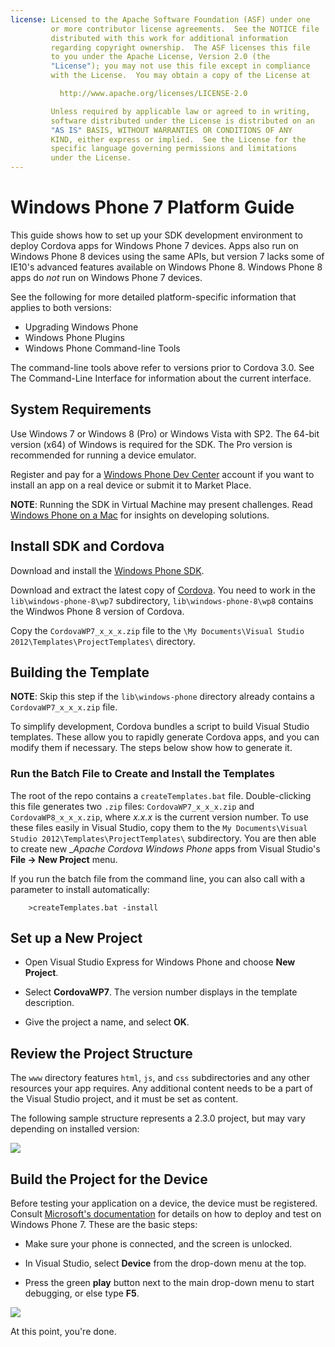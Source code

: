 ```yaml
---
license: Licensed to the Apache Software Foundation (ASF) under one
         or more contributor license agreements.  See the NOTICE file
         distributed with this work for additional information
         regarding copyright ownership.  The ASF licenses this file
         to you under the Apache License, Version 2.0 (the
         "License"); you may not use this file except in compliance
         with the License.  You may obtain a copy of the License at

           http://www.apache.org/licenses/LICENSE-2.0

         Unless required by applicable law or agreed to in writing,
         software distributed under the License is distributed on an
         "AS IS" BASIS, WITHOUT WARRANTIES OR CONDITIONS OF ANY
         KIND, either express or implied.  See the License for the
         specific language governing permissions and limitations
         under the License.
---
```


# Windows Phone 7 Platform Guide

This guide shows how to set up your SDK development environment to
deploy Cordova apps for Windows Phone 7 devices.  Apps also run on
Windows Phone 8 devices using the same APIs, but version 7 lacks some
of IE10's advanced features available on Windows Phone 8. Windows
Phone 8 apps do _not_ run on Windows Phone 7 devices.

See the following for more detailed platform-specific information that
applies to both versions:

* Upgrading Windows Phone
* Windows Phone Plugins
* Windows Phone Command-line Tools

The command-line tools above refer to versions prior to Cordova 3.0.
See The Command-Line Interface for information about the
current interface.

## System Requirements

Use Windows 7 or Windows 8 (Pro) or Windows Vista with SP2.  The
64-bit version (x64) of Windows is required for the SDK.  The Pro
version is recommended for running a device emulator.

Register and pay for a [Windows Phone Dev
Center](http://dev.windowsphone.com/en-us/publish) account if you want
to install an app on a real device or submit it to Market Place.

__NOTE__: Running the SDK in Virtual Machine may present challenges.
Read [Windows Phone on a Mac](http://aka.ms/BuildaWP8apponaMac) for
insights on developing solutions.

## Install SDK and Cordova

Download and install the [Windows Phone
SDK](http://www.microsoft.com/en-us/download/details.aspx?id=27570).

Download and extract the latest copy of
[Cordova](http://cordova.apache.org/#download). You need to work in the
`lib\windows-phone-8\wp7` subdirectory, `lib\windows-phone-8\wp8`
contains the Windwos Phone 8 version of Cordova.

Copy the `CordovaWP7_x_x_x.zip` file to the `\My Documents\Visual
Studio 2012\Templates\ProjectTemplates\` directory.

## Building the Template

__NOTE__: Skip this step if the `lib\windows-phone` directory already
contains a `CordovaWP7_x_x_x.zip` file.

To simplify development, Cordova bundles a script to build Visual
Studio templates. These allow you to rapidly generate Cordova apps,
and you can modify them if necessary.  The steps below show how to
generate it.

### Run the Batch File to Create and Install the Templates

The root of the repo contains a `createTemplates.bat` file.
Double-clicking this file generates two `.zip` files:
`CordovaWP7_x_x_x.zip` and `CordovaWP8_x_x_x.zip`, where _x.x.x_ is
the current version number. To use these files easily in Visual
Studio, copy them to the `My Documents\Visual Studio
2012\Templates\ProjectTemplates\` subdirectory. You are then able to
create new __Apache Cordova Windows Phone_ apps from Visual Studio's
__File &rarr; New Project__ menu.

If you run the batch file from the command line, you can also call
with a parameter to install automatically:

        >createTemplates.bat -install

## Set up a New Project

- Open Visual Studio Express for Windows Phone and choose __New
  Project__.

- Select __CordovaWP7__. The version number displays in the template
  description.

- Give the project a name, and select __OK__.

## Review the Project Structure

The `www` directory features `html`, `js`, and `css` subdirectories
and any other resources your app requires.
Any additional content needs to be a part of the Visual Studio
project, and it must be set as content.

The following sample structure represents a 2.3.0 project, but may
vary depending on installed version:

![](img/guide/platforms/wp8/projectStructure.png)

## Build the Project for the Device

Before testing your application on a device, the device must be
registered. Consult
[Microsoft's documentation](http://msdn.microsoft.com/en-us/library/windowsphone/develop/ff402565(v=vs.105).aspx)
for details on how to deploy and test on Windows Phone 7. These are
the basic steps:

- Make sure your phone is connected, and the screen is unlocked.

- In Visual Studio, select __Device__ from the drop-down menu at the top.

- Press the green __play__ button next to the main drop-down menu to
  start debugging, or else type __F5__.

![](img/guide/platforms/wp7/wpd.png)

At this point, you're done.
